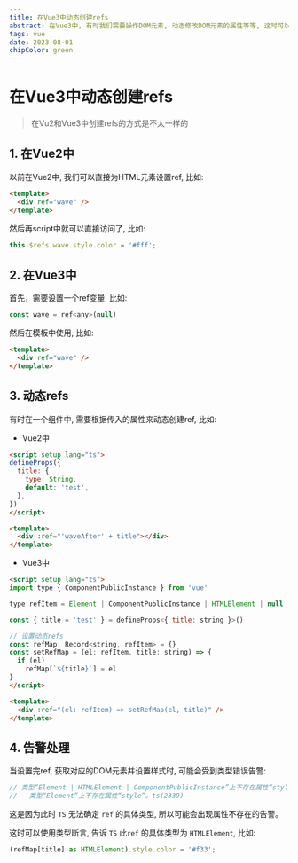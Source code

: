 ```yaml
---
title: 在Vue3中动态创建refs
abstract: 在Vue3中, 有时我们需要操作DOM元素, 动态修改DOM元素的属性等等, 这时可以通过为HTML元素添加ref属性来实现, 那么如何设置ref呢?
tags: vue
date: 2023-08-01
chipColor: green
---
```


# 在Vue3中动态创建refs

> 在Vu2和Vue3中创建refs的方式是不太一样的

## 1. 在Vue2中

以前在Vue2中, 我们可以直接为HTML元素设置ref, 比如:

```html
<template>
  <div ref="wave" />
</template>
```

然后再script中就可以直接访问了, 比如:

```js
this.$refs.wave.style.color = '#fff';
```

## 2. 在Vue3中

首先，需要设置一个ref变量, 比如:

```js
const wave = ref<any>(null)
```

然后在模板中使用, 比如:

```html
<template>
  <div ref="wave" />
</template>
```

## 3. 动态refs

有时在一个组件中, 需要根据传入的属性来动态创建ref, 比如:

- Vue2中

```html
<script setup lang="ts">
defineProps({
  title: {
    type: String,
    default: 'test',
  },
}) 
</script>

<template>
  <div :ref="'waveAfter' + title"></div>
</template>
```

- Vue3中

```html
<script setup lang="ts">
import type { ComponentPublicInstance } from 'vue'

type refItem = Element | ComponentPublicInstance | HTMLElement | null

const { title = 'test' } = defineProps<{ title: string }>()

// 设置动态refs
const refMap: Record<string, refItem> = {}
const setRefMap = (el: refItem, title: string) => {
  if (el)
    refMap[`${title}`] = el
}
</script>

<template>
  <div :ref="(el: refItem) => setRefMap(el, title)" />
</template>
```

## 4. 告警处理

当设置完ref, 获取对应的DOM元素并设置样式时, 可能会受到类型错误告警:

```js
// 类型“Element | HTMLElement | ComponentPublicInstance”上不存在属性“style”。
//   类型“Element”上不存在属性“style”。ts(2339)
```

这是因为此时 `TS` 无法确定 `ref` 的具体类型, 所以可能会出现属性不存在的告警。

这时可以使用类型断言, 告诉 `TS` 此`ref` 的具体类型为 `HTMLElement`, 比如:

```js
(refMap[title] as HTMLElement).style.color = '#f33';
```
